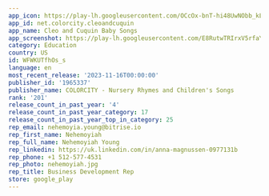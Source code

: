 ```yaml
---
app_icon: https://play-lh.googleusercontent.com/OCcOx-bnT-hi48UwNObb_kLkzGcbP_IpU109VLWxVACtzJBFHQJZvE_Trf-TpZgkEP8
app_id: net.colorcity.cleoandcuquin
app_name: Cleo and Cuquin Baby Songs
app_screenshot: https://play-lh.googleusercontent.com/E8RutwTRIrxV5rfaYP05LTfqVG_o8rgrifT60fY29Y-2kMXaqOugjpFN_6YHzz0L6mgZ
category: Education
country: US
id: WFWKUTfhOs_s
language: en
most_recent_release: '2023-11-16T00:00:00'
publisher_id: '1965337'
publisher_name: COLORCITY - Nursery Rhymes and Children's Songs
rank: '201'
release_count_in_past_year: '4'
release_count_in_past_year_category: 17
release_count_in_past_year_top_in_category: 25
rep_email: nehemoyia.young@bitrise.io
rep_first_name: Nehemoyiah
rep_full_name: Nehemoyiah Young
rep_linkedin: https://uk.linkedin.com/in/anna-magnussen-0977131b
rep_phone: +1 512-577-4531
rep_photo: nehemoyiah.jpg
rep_title: Business Development Rep
store: google_play
---
```

